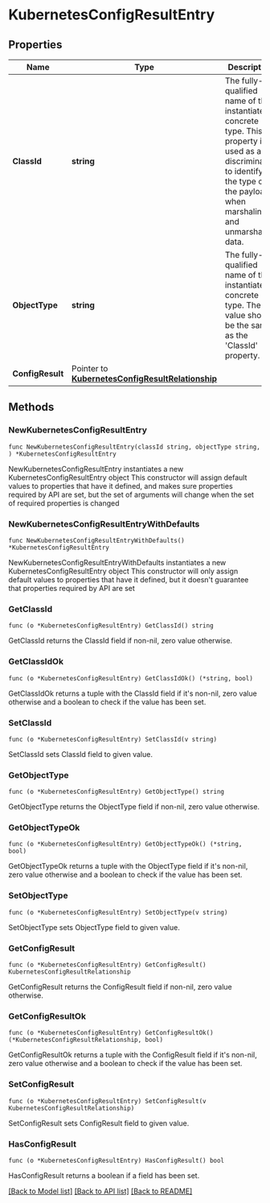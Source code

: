 # KubernetesConfigResultEntry

## Properties

Name | Type | Description | Notes
------------ | ------------- | ------------- | -------------
**ClassId** | **string** | The fully-qualified name of the instantiated, concrete type. This property is used as a discriminator to identify the type of the payload when marshaling and unmarshaling data. | [default to "kubernetes.ConfigResultEntry"]
**ObjectType** | **string** | The fully-qualified name of the instantiated, concrete type. The value should be the same as the &#39;ClassId&#39; property. | [default to "kubernetes.ConfigResultEntry"]
**ConfigResult** | Pointer to [**KubernetesConfigResultRelationship**](KubernetesConfigResultRelationship.md) |  | [optional] 

## Methods

### NewKubernetesConfigResultEntry

`func NewKubernetesConfigResultEntry(classId string, objectType string, ) *KubernetesConfigResultEntry`

NewKubernetesConfigResultEntry instantiates a new KubernetesConfigResultEntry object
This constructor will assign default values to properties that have it defined,
and makes sure properties required by API are set, but the set of arguments
will change when the set of required properties is changed

### NewKubernetesConfigResultEntryWithDefaults

`func NewKubernetesConfigResultEntryWithDefaults() *KubernetesConfigResultEntry`

NewKubernetesConfigResultEntryWithDefaults instantiates a new KubernetesConfigResultEntry object
This constructor will only assign default values to properties that have it defined,
but it doesn't guarantee that properties required by API are set

### GetClassId

`func (o *KubernetesConfigResultEntry) GetClassId() string`

GetClassId returns the ClassId field if non-nil, zero value otherwise.

### GetClassIdOk

`func (o *KubernetesConfigResultEntry) GetClassIdOk() (*string, bool)`

GetClassIdOk returns a tuple with the ClassId field if it's non-nil, zero value otherwise
and a boolean to check if the value has been set.

### SetClassId

`func (o *KubernetesConfigResultEntry) SetClassId(v string)`

SetClassId sets ClassId field to given value.


### GetObjectType

`func (o *KubernetesConfigResultEntry) GetObjectType() string`

GetObjectType returns the ObjectType field if non-nil, zero value otherwise.

### GetObjectTypeOk

`func (o *KubernetesConfigResultEntry) GetObjectTypeOk() (*string, bool)`

GetObjectTypeOk returns a tuple with the ObjectType field if it's non-nil, zero value otherwise
and a boolean to check if the value has been set.

### SetObjectType

`func (o *KubernetesConfigResultEntry) SetObjectType(v string)`

SetObjectType sets ObjectType field to given value.


### GetConfigResult

`func (o *KubernetesConfigResultEntry) GetConfigResult() KubernetesConfigResultRelationship`

GetConfigResult returns the ConfigResult field if non-nil, zero value otherwise.

### GetConfigResultOk

`func (o *KubernetesConfigResultEntry) GetConfigResultOk() (*KubernetesConfigResultRelationship, bool)`

GetConfigResultOk returns a tuple with the ConfigResult field if it's non-nil, zero value otherwise
and a boolean to check if the value has been set.

### SetConfigResult

`func (o *KubernetesConfigResultEntry) SetConfigResult(v KubernetesConfigResultRelationship)`

SetConfigResult sets ConfigResult field to given value.

### HasConfigResult

`func (o *KubernetesConfigResultEntry) HasConfigResult() bool`

HasConfigResult returns a boolean if a field has been set.


[[Back to Model list]](../README.md#documentation-for-models) [[Back to API list]](../README.md#documentation-for-api-endpoints) [[Back to README]](../README.md)


